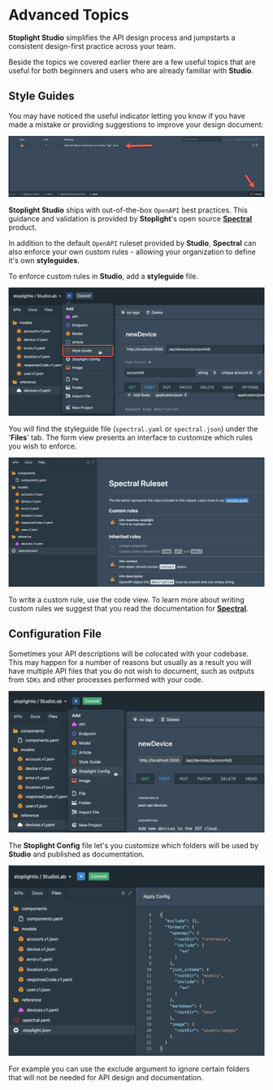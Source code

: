 # Advanced Topics

**Stoplight Studio** simplifies the API design process and jumpstarts a consistent design-first practice across your team.

Beside the topics we covered earlier there are a few useful topics that are useful for both beginners and users who are already familiar with **Studio**.

## Style Guides

You may have noticed the useful indicator letting you know if you have made a mistake or providing suggestions to improve your design document:

![issues](../../assets/images/issues.png)

**Stoplight Studio** ships with out-of-the-box `OpenAPI` best practices. This guidance and validation is provided by **Stoplight**'s open source [**Spectral**](https://stoplight.io/open-source/spectral/) product.

In addition to the default `OpenAPI` ruleset provided by **Studio**, **Spectral** can also enforce your own custom rules - allowing your organization to define it's own **styleguides**.

To enforce custom rules in **Studio**, add a **styleguide** file.

![styleguide](../../assets/images/styleguide.png)

You will find the styleguide file (`spectral.yaml` or `spectral.json`) under the '**Files**' tab. The form view presents an interface to customize which rules you wish to enforce. 

![rules](../../assets/images/rules.png)

To write a custom rule, use the code view. To learn more about writing custom rules we suggest that you read the documentation for [**Spectral**](https://stoplight.io/open-source/spectral/).

## Configuration File

Sometimes your API descriptions will be colocated with your codebase. This may happen for a number of reasons but usually as a result you will have multiple API files that you do not wish to document, such as outputs from `SDKs` and other processes performed with your code.

![config](../../assets/images/config.png)

The **Stoplight Config** file let's you customize which folders will be used by **Studio** and published as documentation.

![exclude](../../assets/images/exclude.png)

For example you can use the exclude argument to ignore certain folders that will not be needed for API design and documentation.






